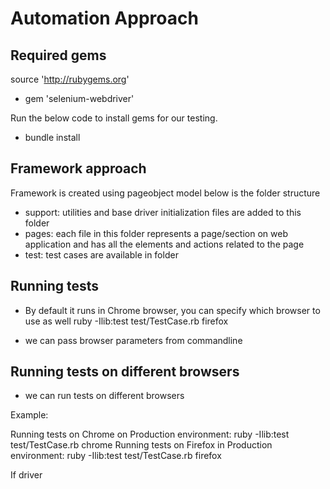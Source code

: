 
# Automation Approach

## Required gems 

source 'http://rubygems.org'

* gem 'selenium-webdriver'

Run the below code to install gems for our testing.
* bundle install

## Framework approach

Framework is created using pageobject model below is the folder structure

* support: utilities and base driver initialization files are added to this folder
* pages: each file in this folder represents a page/section on web application and has all the elements and actions related to the page
* test: test cases are available in folder 

## Running tests

* By default it runs in Chrome browser, you can specify which browser to use as well
    ruby -Ilib:test test/TestCase.rb firefox

* we can pass browser parameters from commandline

## Running tests on different browsers

* we can run tests on different browsers

Example:
 
 Running tests on Chrome on Production environment:  ruby -Ilib:test test/TestCase.rb chrome
 Running tests on Firefox in Production environment: ruby -Ilib:test test/TestCase.rb firefox

If driver 

